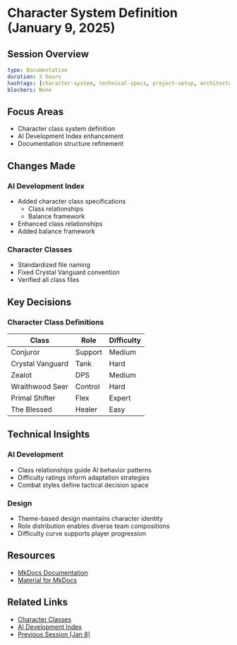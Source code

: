 # Character System Definition (January 9, 2025)

## Session Overview
```yaml
type: Documentation
duration: 3 hours
hashtags: [character-system, technical-specs, project-setup, architecture]
blockers: None
```

## Focus Areas
* Character class system definition
* AI Development Index enhancement
* Documentation structure refinement

## Changes Made

### AI Development Index
* Added character class specifications
  * Class relationships
  * Balance framework
* Enhanced class relationships
* Added balance framework

### Character Classes
* Standardized file naming
* Fixed Crystal Vanguard convention
* Verified all class files

## Key Decisions

### Character Class Definitions
| Class | Role | Difficulty |
| ----- | ---- | ---------- |
| Conjuror | Support | Medium |
| Crystal Vanguard | Tank | Hard |
| Zealot | DPS | Medium |
| Wraithwood Seer | Control | Hard |
| Primal Shifter | Flex | Expert |
| The Blessed | Healer | Easy |

## Technical Insights

### AI Development
* Class relationships guide AI behavior patterns
* Difficulty ratings inform adaptation strategies
* Combat styles define tactical decision space

### Design
* Theme-based design maintains character identity
* Role distribution enables diverse team compositions
* Difficulty curve supports player progression

## Resources

* [MkDocs Documentation](https://www.mkdocs.org/)
* [Material for MkDocs](https://squidfunk.github.io/mkdocs-material/)

## Related Links
- [Character Classes](../../character_classes/index.md)
- [AI Development Index](../../AI_DEVELOPMENT_INDEX.md)
- [Previous Session (Jan 8)](2025-01-08.md)
